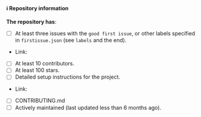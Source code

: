 #### ℹ️ Repository information

**The repository has**:

- [ ] At least three issues with the `good first issue`, or other labels specified in `firstissue.json` (see `labels` and the end).
 - Link:
- [ ] At least 10 contributors.
- [ ] At least 100 stars.
- [ ] Detailed setup instructions for the project.
 - Link:
- [ ] CONTRIBUTING.md
- [ ] Actively maintained (last updated less than 6 months ago).
